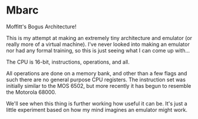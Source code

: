 Mbarc
=====

Moffitt's Bogus Architecture! 

This is my attempt at making an extremely tiny architecture and emulator (or really more of a virtual machine). I've never looked into making an emulator nor had any formal training, so this is just seeing what I can come up with...

The CPU is 16-bit, instructions, operations, and all. 

All operations are done on a memory bank, and other than a few flags and such there are no general purpose CPU registers. The instruction set was initially similar to the MOS 6502, but more recently it has begun to resemble the Motorola 68000. 

We'll see when this thing is further working how useful it can be. It's just a little experiment based on how my mind imagines an emulator might work. 

